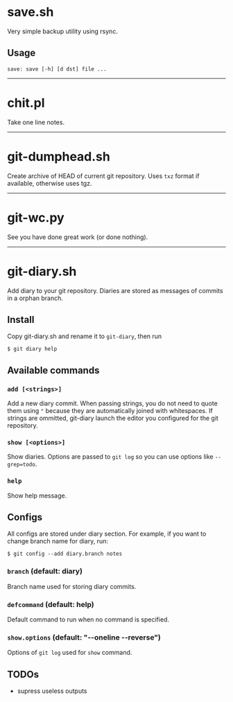 save.sh
=======

Very simple backup utility using rsync.

Usage
-----

    save: save [-h] [d dst] file ...



***

chit.pl
=======

Take one line notes.



***

git-dumphead.sh
===============

Create archive of HEAD of current git repository.
Uses `txz` format if available, otherwise uses tgz.



***

git-wc.py
=========

See you have done great work (or done nothing).



***

git-diary.sh
============

Add diary to your git repository. Diaries are stored as messages of commits in a
orphan branch.


Install
-------

Copy git-diary.sh and rename it to `git-diary`, then run

    $ git diary help


Available commands
------------------

### `add [<strings>]`

Add a new diary commit. When passing strings, you do not need to quote them
using `"` because they are automatically joined with whitespaces. If strings are
ommitted, git-diary launch the editor you configured for the git repository.

### `show [<options>]`

Show diaries. Options are passed to `git log` so you can use options like
`--grep=todo`.

### `help`

Show help message.


Configs
-------

All configs are stored under diary section. For example, if you want to change
branch name for diary, run:

    $ git config --add diary.branch notes

### `branch` (default: diary)

Branch name used for storing diary commits.

### `defcommand` (default: help)

Default command to run when no command is specified.

### `show.options` (default: "--oneline --reverse")

Options of `git log` used for `show` command.


TODOs
-----

* supress useless outputs
